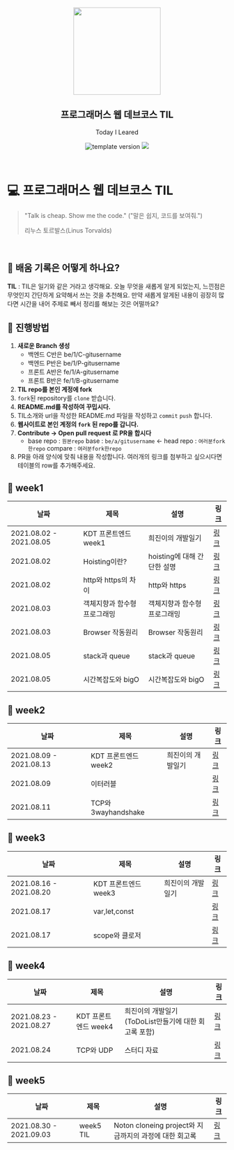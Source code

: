 <br/>
<p align="middle" >
  <img width="200px;" src="./src/images/prgms-logo.png"/>
</p>
<h2 align="middle">프로그래머스 웹 데브코스 TIL</h2>
<p align="middle">Today I Leared</p>
<p align="middle">
  <img src="https://img.shields.io/badge/version-1.0.0-blue?style=flat-square" alt="template version"/>
  <img src="https://img.shields.io/badge/language-md-md.svg?style=flat-square"/>
</p>

<p align="middle">
  <!-- <a href="#">☕ 블로그 링크</a> -->  
</p>

<br/>

# 💻 프로그래머스 웹 데브코스 TIL

> "Talk is cheap. Show me the code."
> ("말은 쉽지, 코드를 보여줘.")
>
> 리누스 토르발스(Linus Torvalds)

<br/>

## 📌 배움 기록은 어떻게 하나요?

**TIL** : TIL은 일기와 같은 거라고 생각해요. 오늘 무엇을 새롭게 알게 되었는지, 느낀점은 무엇인지 간단하게 요약해서 쓰는 것을 추천해요. 만약 새롭게 알게된 내용이 굉장히 많다면 시간을 내어 주제로 빼서 정리를 해보는 것은 어떨까요?

## 🚀 진행방법

1. **새로운 Branch 생성**
   - 백엔드 C반은 be/1/C-gitusername  
   - 백엔드 P반은 be/1/P-gitusername
   - 프론트 A반은 fe/1/A-gitusername
   - 프론트 B반은 fe/1/B-gitusername
2. **TIL repo를 본인 계정에 fork**
3. `fork`된 repository를 `clone` 받습니다.
4. **README.md를 작성하여 꾸밉시다.**
5. TIL소개와 url을 작성한 README.md 파일을 작성하고 `commit` `push` 합니다.
6. **웹사이트로 본인 계정의 `fork` 된 repo를 갑니다.**
7. **Contribute → Open pull request 로 PR을 합시다**
   - base repo : `원본repo` base : `be/a/gitusername` ← head repo : `여러분fork한repo` compare : `여러분fork한repo`
8. PR을 아래 양식에 맞춰 내용을 작성합니다.
   여러개의 링크를 첨부하고 싶으시다면 테이블의 row를 추가해주세요.


## 📌 week1

|날짜|제목|설명|링크|
|---|---|---|---|
|2021.08.02 - 2021.08.05|KDT 프론트엔드 week1|희진이의 개발일기|[링크](https://velog.io/@chloe41297/KDT-%ED%94%84%EB%A1%9C%EA%B7%B8%EB%9E%98%EB%A8%B8%EC%8A%A4-%ED%94%84%EB%A1%A0%ED%8A%B8%EC%97%94%EB%93%9C-week2)|
|2021.08.02|Hoisting이란?|hoisting에 대해 간단한 설명|[링크](https://velog.io/@chloe41297/Hoisting-%ED%98%B8%EC%9D%B4%EC%8A%A4%ED%8C%85%EC%9D%B4%EB%9E%80-%EB%AC%B4%EC%97%87%EC%9D%BC%EA%B9%8C)|
|2021.08.02|http와 https의 차이|http와 https|[링크](https://velog.io/@chloe41297/http-%EC%99%80-https-%EC%9D%98-%EC%B0%A8%EC%9D%B4)|
|2021.08.03|객체지향과 함수형프로그래밍|객체지향과 함수형프로그래밍|[링크](https://velog.io/@chloe41297/%EA%B0%9D%EC%B2%B4%EC%A7%80%ED%96%A5%EA%B3%BC-%ED%95%A8%EC%88%98%ED%98%95-%ED%94%84%EB%A1%9C%EA%B7%B8%EB%9E%98%EB%B0%8D)|
|2021.08.03|Browser 작동원리|Browser 작동원리|[링크](https://velog.io/@chloe41297/%EB%B8%8C%EB%9D%BC%EC%9A%B0%EC%A0%80-Browser%EC%9E%91%EB%8F%99%EC%9B%90%EB%A6%AC)|
|2021.08.05|stack과 queue|stack과 queue|[링크](https://velog.io/@chloe41297/%EC%8A%A4%ED%83%9DStack%EA%B3%BC-%ED%81%90Queue)|
|2021.08.05|시간복잡도와 bigO|시간복잡도와 bigO|[링크](https://velog.io/@chloe41297/%EC%8B%9C%EA%B0%84%EB%B3%B5%EC%9E%A1%EB%8F%84-Big-O)|

## 📌 week2

|날짜|제목|설명|링크|
|---|---|---|---|
|2021.08.09 - 2021.08.13|KDT 프론트엔드 week2|희진이의 개발일기|[링크](https://velog.io/@chloe41297/KDT-%ED%94%84%EB%A1%9C%EA%B7%B8%EB%9E%98%EB%A8%B8%EC%8A%A4-%ED%94%84%EB%A1%A0%ED%8A%B8%EC%97%94%EB%93%9C-week3)|
|2021.08.09|이터러블||[링크](https://velog.io/@chloe41297/%EC%9D%B4%ED%84%B0%EB%9F%AC%EB%B8%94iterable)|
|2021.08.11|TCP와 3wayhandshake||[링크](https://velog.io/@chloe41297/TCP)|



## 📌 week3

|날짜|제목|설명|링크|
|---|---|---|---|
|2021.08.16 - 2021.08.20|KDT 프론트엔드 week3|희진이의 개발일기|[링크](https://velog.io/@chloe41297/KDT-%ED%94%84%EB%A1%9C%EA%B7%B8%EB%9E%98%EB%A8%B8%EC%8A%A4-%ED%94%84%EB%A1%A0%ED%8A%B8%EC%97%94%EB%93%9C-week3-9m5yau7q)|
|2021.08.17|var,let,const||[링크](https://velog.io/@chloe41297/var-let-%EA%B7%B8%EB%A6%AC%EA%B3%A0-const)|
|2021.08.17|scope와 클로저||[링크](https://velog.io/@chloe41297/scope%EC%99%80-closure)|

## 📌 week4

|날짜|제목|설명|링크|
|---|---|---|---|
|2021.08.23 - 2021.08.27|KDT 프론트엔드 week4|희진이의 개발일기(ToDoList만들기에 대한 회고록 포함)|[링크](https://velog.io/@chloe41297/KDT-%ED%94%84%EB%A1%9C%EA%B7%B8%EB%9E%98%EB%A8%B8%EC%8A%A4-%ED%94%84%EB%A1%A0%ED%8A%B8%EC%97%94%EB%93%9C-week4)|
|2021.08.24|TCP와 UDP|스터디 자료|[링크](https://velog.io/@chloe41297/TCP%EC%99%80-UDP)|

## 📌 week5

|날짜|제목|설명|링크|
|---|---|---|---|
|2021.08.30 - 2021.09.03|week5 TIL|Noton cloneing project와 지금까지의 과정에 대한 회고록|[링크](https://velog.io/@chloe41297/KDT-%ED%94%84%EB%A1%9C%EA%B7%B8%EB%9E%98%EB%A8%B8%EC%8A%A4-%ED%94%84%EB%A1%A0%ED%8A%B8%EC%97%94%EB%93%9C-week5)|
